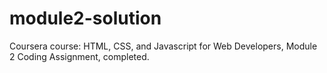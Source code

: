 # module2-solution

Coursera course: HTML, CSS, and Javascript for Web Developers, Module 2 Coding Assignment, completed.
